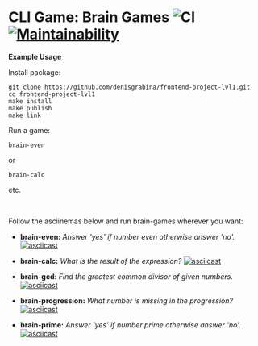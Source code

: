 # CLI Game: Brain Games ![CI](https://github.com/denisgrabina/frontend-project-lvl1/actions/workflows/master.yml/badge.svg) [![Maintainability](https://api.codeclimate.com/v1/badges/d8b68a3c279068cd729c/maintainability)](https://codeclimate.com/github/denisgrabina/frontend-project-lvl1/maintainability)


**Example Usage**

Install package:

```
git clone https://github.com/denisgrabina/frontend-project-lvl1.git
cd frontend-project-lvl1
make install
make publish
make link
```

Run a game:

```
brain-even
```

or

```
brain-calc
```

etc.

<br>

Follow the asciinemas below and run brain-games wherever you want:

- **brain-even:**
  _Answer 'yes' if number even otherwise answer 'no'._
[![asciicast](https://asciinema.org/a/287093.svg)](https://asciinema.org/a/287093)

- **brain-calc:**
  _What is the result of the expression?_
[![asciicast](https://asciinema.org/a/287091.svg)](https://asciinema.org/a/287091)


- **brain-gcd:**
  _Find the greatest common divisor of given numbers._
[![asciicast](https://asciinema.org/a/z9l0SGyvy3ieU0RU0VEgu3fCW.svg)](https://asciinema.org/a/z9l0SGyvy3ieU0RU0VEgu3fCW)


- **brain-progression:**
  _What number is missing in the progression?_
[![asciicast](https://asciinema.org/a/287415.svg)](https://asciinema.org/a/287415)

- **brain-prime:**
  _Answer 'yes' if number prime otherwise answer 'no'._
[![asciicast](https://asciinema.org/a/287453.svg)](https://asciinema.org/a/287453)
